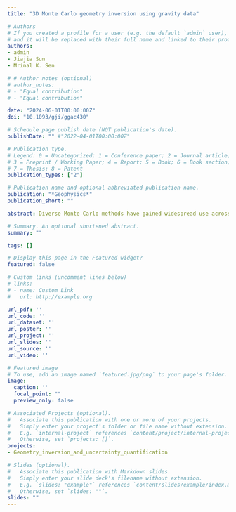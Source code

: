```yaml
---
title: "3D Monte Carlo geometry inversion using gravity data"

# Authors
# If you created a profile for a user (e.g. the default `admin` user), write the username (folder name) here
# and it will be replaced with their full name and linked to their profile.
authors:
- admin
- Jiajia Sun
- Mrinal K. Sen

# # Author notes (optional)
# author_notes:
# - "Equal contribution"
# - "Equal contribution"

date: "2024-06-01T00:00:00Z"
doi: "10.1093/gji/ggac430"

# Schedule page publish date (NOT publication's date).
publishDate: "" #"2022-04-01T00:00:00Z"

# Publication type.
# Legend: 0 = Uncategorized; 1 = Conference paper; 2 = Journal article;
# 3 = Preprint / Working Paper; 4 = Report; 5 = Book; 6 = Book section;
# 7 = Thesis; 8 = Patent
publication_types: ["2"]

# Publication name and optional abbreviated publication name.
publication: "*Geophysics*"
publication_short: ""

abstract: Diverse Monte Carlo methods have gained widespread use across a broad range of applications. However, the challenge of 3D Monte Carlo sampling remains due to the curse of dimensionality. To date, only a few works have been published regarding 3D Monte Carlo sampling. This study aims to develop an efficient 3D transdimensional Monte Carlo framework for reconstructing the spatial geometry of an anomalous body using gravity data. Our framework also can quantify the uncertainty of the shape of an anomalous body recovered from geophysical measurements. To improve the computational efficiency of 3D Monte Carlo sampling, we develop a sparse geometry parameterization strategy. This approach adequately approximates the shape of a complex 3D anomalous body using a set of simple geometries, such as ellipsoids. Each ellipsoid can be characterized by a few parameters, such as the centroid, axes, and orientations, significantly reducing the number of parameters to be sampled. During the sampling, we randomly perturb the number, locations, sizes, and orientations of the ellipsoids. To impose prior structural constraints from other geophysical methods, such as seismic imaging, we design a new method by placing a fixed layer oriented along the top boundary of the anomalous body. The fixed layer is then connected to the randomly sampled ellipsoids using an alpha shape, allowing us to estimate the geometry of the anomalous source body. The current work focuses on the reconstruction of salt bodies. We start with a synthetic spherical salt model and then conduct a more realistic study using a simplified 3D SEG/EAGE salt model, which has a much more complex geometry than the synthetic spherical model. Finally, we apply our method to the Galveston Island salt dome, offshore Texas. The numerical results demonstrate that our framework can effectively recover the shape of an anomalous body and quantify the uncertainty of the reconstructed geometry.

# Summary. An optional shortened abstract.
summary: ""

tags: []

# Display this page in the Featured widget?
featured: false

# Custom links (uncomment lines below)
# links:
# - name: Custom Link
#   url: http://example.org

url_pdf: ''
url_code: ''
url_dataset: ''
url_poster: ''
url_project: ''
url_slides: ''
url_source: ''
url_video: ''

# Featured image
# To use, add an image named `featured.jpg/png` to your page's folder.
image:
  caption: ''
  focal_point: ""
  preview_only: false

# Associated Projects (optional).
#   Associate this publication with one or more of your projects.
#   Simply enter your project's folder or file name without extension.
#   E.g. `internal-project` references `content/project/internal-project/index.md`.
#   Otherwise, set `projects: []`.
projects:
- Geometry_inversion_and_uncertainty_quantification

# Slides (optional).
#   Associate this publication with Markdown slides.
#   Simply enter your slide deck's filename without extension.
#   E.g. `slides: "example"` references `content/slides/example/index.md`.
#   Otherwise, set `slides: ""`.
slides: ""
---
```

